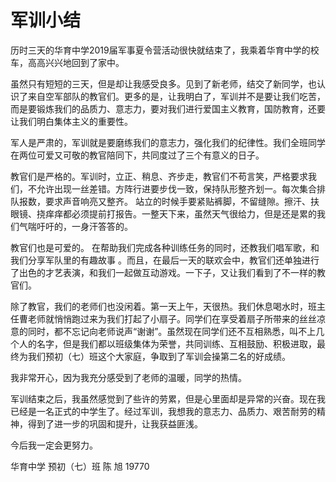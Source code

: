 军训小结
================

历时三天的华育中学2019届军事夏令营活动很快就结束了，我乘着华育中学的校车，高高兴兴地回到了家中。

虽然只有短短的三天，但是却让我感受良多。见到了新老师，结交了新同学，也认识了来自空军部队的教官们。更多的是，让我明白了，军训并不是要让我们吃苦，而是要锻炼我们的品质力、意志力，要对我们进行爱国主义教育，国防教育，还要让我们明白集体主义的重要性。

军人是严肃的，军训就是要磨练我们的意志力，强化我们的纪律性。我们全班同学在两位可爱又可敬的教官陪同下，共同度过了三个有意义的日子。

教官们是严格的。军训时，立正、稍息、齐步走，教官们不苟言笑，严格要求我们，不允许出现一丝差错。方阵行进要步伐一致，保持队形整齐划一。每次集合排队报数，要求声音响亮又整齐。 站立的时候手要紧贴裤脚，不留缝隙。擦汗、扶眼镜、挠痒痒都必须提前打报告。一整天下来，虽然天气很给力，但是还是累的我们气喘吁吁的，一身汗答答的。

教官们也是可爱的。 在帮助我们完成各种训练任务的同时，还教我们唱军歌，和我们分享军队里的有趣故事 。而且，在最后一天的联欢会中，教官们还单独进行了出色的才艺表演，和我们一起做互动游戏。一下子，又让我们看到了不一样的教官们。

除了教官，我们的老师们也没闲着。第一天上午，天很热。我们休息喝水时，班主任曹老师就悄悄跑过来为我们打起了小扇子。同学们在享受着扇子所带来的丝丝凉意的同时，都不忘记向老师说声“谢谢”。虽然现在同学们还不互相熟悉，叫不上几个人的名字，但是我们都以班级集体为荣誉，共同训练、互相鼓励、积极进取，最终为我们预初（七）班这个大家庭，争取到了军训会操第二名的好成绩。

我非常开心，因为我充分感受到了老师的温暖，同学的热情。

军训结束之后，我虽然感觉到了些许的劳累，但是心里面却是异常的兴奋。现在我已经是一名正式的中学生了。经过军训，我想我的意志力、品质力、艰苦耐劳的精神，得到了进一步的巩固和提升，让我获益匪浅。

今后我一定会更努力。

华育中学
预初（七）班
陈 旭
19770
